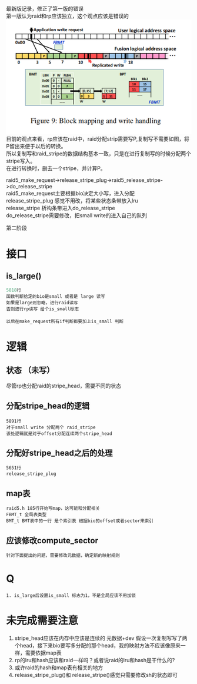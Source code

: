 最新版记录，修正了第一版的错误<br>
第一版认为raid和rp应该独立，这个观点应该是错误的
<br>
<img src="pic/simple_ex.png">
<br>
目前的观点来看，rp应该在raid中，raid分配strip需要写P,复制写不需要如图，将P留出来便于以后的转换。
<br>所以复制写和raid_stripe的数据结构基本一致，只是在进行复制写的时候分配两个stripe写入。
<br>在进行转换时，删去一个stripe，并计算P。


raid5_make_request->release_stripe_plug->raid5_release_stripe->do_release_stripe
<br> raid5_make_request主要根据bio决定大小写，进入分配
<br> release_stripe_plug 感觉不用改，将某些状态条带放入lru
<br> release_stripe 析构条带进入do_release_stripe
<br> do_release_stripe需要修改，把small write的进入自己的队列<br>

第二阶段

# 接口
## is_large()
```c
5818行
函数判断给定的bio是small 或者是 large 读写
如果是large则忽略，进行raid读写
否则进行rp读写 给个is_small标志

以后在make_request所有if判断都要加上is_small 判断
```

## 


# 逻辑

## 状态 （未写）
尽管rp也分配raid的stripe_head，需要不同的状态

## 分配stripe_head的逻辑
```
5891行 
对于small write 分配两个 raid_stripe
该处逻辑就是对于offset分配连续两个stripe_head
```
## 分配好stripe_head之后的处理
```
5651行
release_stripe_plug
```
## map表    
```
raid5.h 185行开始写map，这可能和分配相关
FBMT_t 全局表类型
BMT_t BMT表中的一行 是个索引表 根据bio的offset或者sector来索引
```

## 应该修改compute_sector
```
针对下面提出的问题，需要修改元数据，确定新的映射规则
```

# Q
```
1. is_large后设置is_small 标志为1，不是全局应该不用加锁
```


# 未完成需要注意

1. stripe_head应该在内存中应该是连续的 元数据+dev 假设一次复制写写了两个head，接下来bio要写多分配的那个head，我的映射方法不应该像原来一样，需要依据map表
2. rp的lru和hash应该和raid一样吗？或者说raid的lru和hash是干什么的?
3. 或许raid的hash和map表有相关的地方
4. release_stripe_plug()和 release_stripe()感觉只需要修改sh的状态即可